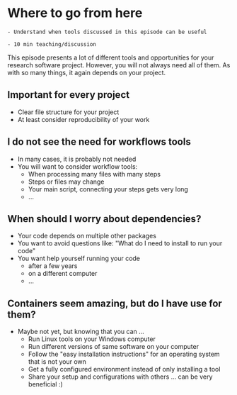 # Where to go from here

```{objectives}
- Understand when tools discussed in this episode can be useful
```

```{instructor-note}
- 10 min teaching/discussion
```

This episode presents a lot of different tools and opportunities for your research software project.
However, you will not always need all of them. As with so many things, it again depends on your project.

## Important for every project

* Clear file structure for your project
* At least consider reproducibility of your work

## I do not see the need for workflows tools

* In many cases, it is probably not needed
* You will want to consider workflow tools:
    * When processing many files with many steps
    * Steps or files may change
    * Your main script, connecting your steps gets very long
    * ... 

## When should I worry about dependencies?

* Your code depends on multiple other packages
* You want to avoid questions like: "What do I need to install to run your code"
* You want help yourself running your code 
    * after a few years 
    * on a different computer
    * ...

## Containers seem amazing, but do I have use for them?

* Maybe not yet, but knowing that you can ...
    * Run Linux tools on your Windows computer 
    * Run different versions of same software on your computer
    * Follow the "easy installation instructions" for an operating system that is not your own
    * Get a fully configured environment instead of only installing a tool
    * Share your setup and configurations with others
... can be very beneficial :)  



